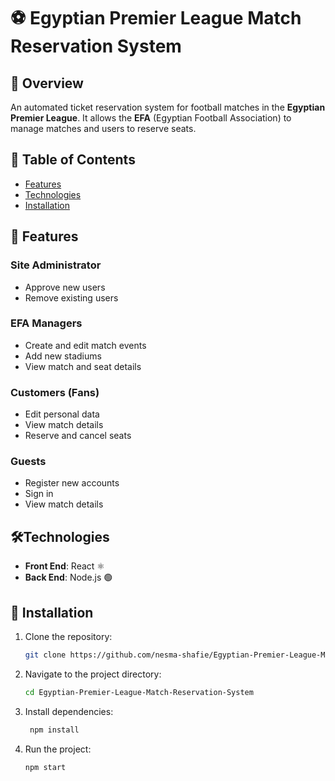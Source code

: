 # ⚽ Egyptian Premier League Match Reservation System  

## 📌 Overview  
An automated ticket reservation system for football matches in the **Egyptian Premier League**. It allows the **EFA** (Egyptian Football Association) to manage matches and users to reserve seats.  

## 📖 Table of Contents  
- [Features](#Features)
- [Technologies](#Technologies)
- [Installation](#Installation)
## 🔧 Features  

### Site Administrator  
-  Approve new users  
-  Remove existing users  

### EFA Managers  
-  Create and edit match events  
-  Add new stadiums  
-  View match and seat details  

### Customers (Fans)  
-  Edit personal data  
-  View match details  
-  Reserve and cancel seats  

### Guests  
-  Register new accounts  
-  Sign in  
- View match details  

## 🛠️Technologies  
- **Front End**: React ⚛️  
- **Back End**: Node.js 🟢  

## 🚀 Installation

1. Clone the repository:  
   ```sh
   git clone https://github.com/nesma-shafie/Egyptian-Premier-League-Match-Reservation-System.git
    ```
2. Navigate to the project directory: 
    ```sh
    cd Egyptian-Premier-League-Match-Reservation-System
    ```
3. Install dependencies:
    ```sh
     npm install
    ```
4. Run the project: 
    ```sh
    npm start
    ```
